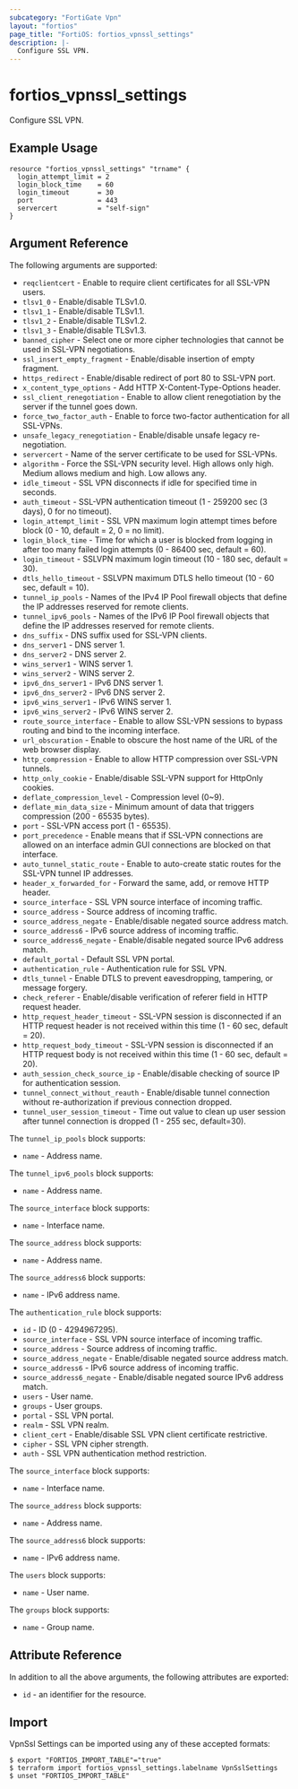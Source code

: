 ```yaml
---
subcategory: "FortiGate Vpn"
layout: "fortios"
page_title: "FortiOS: fortios_vpnssl_settings"
description: |-
  Configure SSL VPN.
---
```


# fortios_vpnssl_settings
Configure SSL VPN.

## Example Usage

```hcl
resource "fortios_vpnssl_settings" "trname" {
  login_attempt_limit = 2
  login_block_time    = 60
  login_timeout       = 30
  port                = 443
  servercert          = "self-sign"
}
```

## Argument Reference

The following arguments are supported:

* `reqclientcert` - Enable to require client certificates for all SSL-VPN users.
* `tlsv1_0` - Enable/disable TLSv1.0.
* `tlsv1_1` - Enable/disable TLSv1.1.
* `tlsv1_2` - Enable/disable TLSv1.2.
* `tlsv1_3` - Enable/disable TLSv1.3.
* `banned_cipher` - Select one or more cipher technologies that cannot be used in SSL-VPN negotiations.
* `ssl_insert_empty_fragment` - Enable/disable insertion of empty fragment.
* `https_redirect` - Enable/disable redirect of port 80 to SSL-VPN port.
* `x_content_type_options` - Add HTTP X-Content-Type-Options header.
* `ssl_client_renegotiation` - Enable to allow client renegotiation by the server if the tunnel goes down.
* `force_two_factor_auth` - Enable to force two-factor authentication for all SSL-VPNs.
* `unsafe_legacy_renegotiation` - Enable/disable unsafe legacy re-negotiation.
* `servercert` - Name of the server certificate to be used for SSL-VPNs.
* `algorithm` - Force the SSL-VPN security level. High allows only high. Medium allows medium and high. Low allows any.
* `idle_timeout` - SSL VPN disconnects if idle for specified time in seconds.
* `auth_timeout` - SSL-VPN authentication timeout (1 - 259200 sec (3 days), 0 for no timeout).
* `login_attempt_limit` - SSL VPN maximum login attempt times before block (0 - 10, default = 2, 0 = no limit).
* `login_block_time` - Time for which a user is blocked from logging in after too many failed login attempts (0 - 86400 sec, default = 60).
* `login_timeout` - SSLVPN maximum login timeout (10 - 180 sec, default = 30).
* `dtls_hello_timeout` - SSLVPN maximum DTLS hello timeout (10 - 60 sec, default = 10).
* `tunnel_ip_pools` - Names of the IPv4 IP Pool firewall objects that define the IP addresses reserved for remote clients.
* `tunnel_ipv6_pools` - Names of the IPv6 IP Pool firewall objects that define the IP addresses reserved for remote clients.
* `dns_suffix` - DNS suffix used for SSL-VPN clients.
* `dns_server1` - DNS server 1.
* `dns_server2` - DNS server 2.
* `wins_server1` - WINS server 1.
* `wins_server2` - WINS server 2.
* `ipv6_dns_server1` - IPv6 DNS server 1.
* `ipv6_dns_server2` - IPv6 DNS server 2.
* `ipv6_wins_server1` - IPv6 WINS server 1.
* `ipv6_wins_server2` - IPv6 WINS server 2.
* `route_source_interface` - Enable to allow SSL-VPN sessions to bypass routing and bind to the incoming interface.
* `url_obscuration` - Enable to obscure the host name of the URL of the web browser display.
* `http_compression` - Enable to allow HTTP compression over SSL-VPN tunnels.
* `http_only_cookie` - Enable/disable SSL-VPN support for HttpOnly cookies.
* `deflate_compression_level` - Compression level (0~9).
* `deflate_min_data_size` - Minimum amount of data that triggers compression (200 - 65535 bytes).
* `port` - SSL-VPN access port (1 - 65535).
* `port_precedence` - Enable means that if SSL-VPN connections are allowed on an interface admin GUI connections are blocked on that interface.
* `auto_tunnel_static_route` - Enable to auto-create static routes for the SSL-VPN tunnel IP addresses.
* `header_x_forwarded_for` - Forward the same, add, or remove HTTP header.
* `source_interface` - SSL VPN source interface of incoming traffic.
* `source_address` - Source address of incoming traffic.
* `source_address_negate` - Enable/disable negated source address match.
* `source_address6` - IPv6 source address of incoming traffic.
* `source_address6_negate` - Enable/disable negated source IPv6 address match.
* `default_portal` - Default SSL VPN portal.
* `authentication_rule` - Authentication rule for SSL VPN.
* `dtls_tunnel` - Enable DTLS to prevent eavesdropping, tampering, or message forgery.
* `check_referer` - Enable/disable verification of referer field in HTTP request header.
* `http_request_header_timeout` - SSL-VPN session is disconnected if an HTTP request header is not received within this time (1 - 60 sec, default = 20).
* `http_request_body_timeout` - SSL-VPN session is disconnected if an HTTP request body is not received within this time (1 - 60 sec, default = 20).
* `auth_session_check_source_ip` - Enable/disable checking of source IP for authentication session.
* `tunnel_connect_without_reauth` - Enable/disable tunnel connection without re-authorization if previous connection dropped.
* `tunnel_user_session_timeout` - Time out value to clean up user session after tunnel connection is dropped (1 - 255 sec, default=30).

The `tunnel_ip_pools` block supports:

* `name` - Address name.

The `tunnel_ipv6_pools` block supports:

* `name` - Address name.

The `source_interface` block supports:

* `name` - Interface name.

The `source_address` block supports:

* `name` - Address name.

The `source_address6` block supports:

* `name` - IPv6 address name.

The `authentication_rule` block supports:

* `id` - ID (0 - 4294967295).
* `source_interface` - SSL VPN source interface of incoming traffic.
* `source_address` - Source address of incoming traffic.
* `source_address_negate` - Enable/disable negated source address match.
* `source_address6` - IPv6 source address of incoming traffic.
* `source_address6_negate` - Enable/disable negated source IPv6 address match.
* `users` - User name.
* `groups` - User groups.
* `portal` - SSL VPN portal.
* `realm` - SSL VPN realm.
* `client_cert` - Enable/disable SSL VPN client certificate restrictive.
* `cipher` - SSL VPN cipher strength.
* `auth` - SSL VPN authentication method restriction.

The `source_interface` block supports:

* `name` - Interface name.

The `source_address` block supports:

* `name` - Address name.

The `source_address6` block supports:

* `name` - IPv6 address name.

The `users` block supports:

* `name` - User name.

The `groups` block supports:

* `name` - Group name.


## Attribute Reference

In addition to all the above arguments, the following attributes are exported:
* `id` - an identifier for the resource.

## Import

VpnSsl Settings can be imported using any of these accepted formats:
```
$ export "FORTIOS_IMPORT_TABLE"="true"
$ terraform import fortios_vpnssl_settings.labelname VpnSslSettings
$ unset "FORTIOS_IMPORT_TABLE"
```
